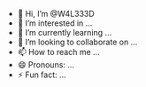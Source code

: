 - 👋 Hi, I’m @W4L333D
- 👀 I’m interested in ...
- 🌱 I’m currently learning ...
- 💞️ I’m looking to collaborate on ...
- 📫 How to reach me ...
- 😄 Pronouns: ...
- ⚡ Fun fact: ...

<!---
W4L333D/W4L333D is a ✨ special ✨ repository because its `README.md` (this file) appears on your GitHub profile.
You can click the Preview link to take a look at your changes.
--->
